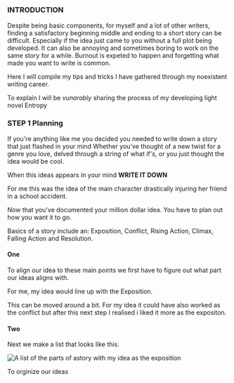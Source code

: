 # 

### INTRODUCTION

Despite being basic components, for myself and a lot of other writers, finding a satisfactory beginning middle and ending to a short story can be difficult. Especially if the idea just came to you without a full plot being developed. It can also be annoying and sometimes boring to work on the same story for a while. Burnout is expeted to happen and forgetting what made you want to write is common. 

Here I will compile my tips and tricks I have gathered through my noexistent writing career.

To explain I will be _vunarably_ sharing the process of my developing light novel Entropy

### STEP 1 Planning
If you're anything like me you decided you needed to write down a story that just flashed in your mind
Whether you've thought of a new twist for a genre you love, delved through a string of what if's, or you just thought the idea would be cool. 

When this ideas appears in your mind **WRITE IT DOWN**

For me this was the idea of the main character drastically injuring her friend in a school accident.

Now that you've documented your million dollar idea. You have to plan out how you want it to go.

Basics of a story include an: Exposition, Conflict, Rising Action, Climax, Falling Action and Resolution.

#### One

To align our idea to these main points we first have to figure out what part our ideas aligns with.

For me, my idea would line up with the Exposition. 

This can be moved around a bit. For my idea it could have also worked as the conflict but after this next step I realised i liked it more as the expositon.

#### Two

Next we make a list that looks like this.

<img src="/images/thelist.png" alt="A list of the parts of astory with my idea as the exposition">

To orginize our ideas 